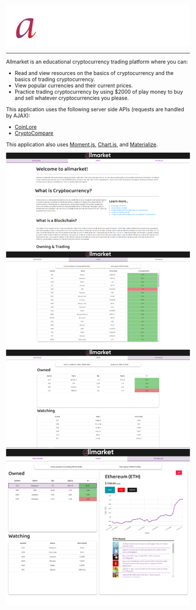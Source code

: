 ![logo](./images/logoall.svg)
<hr>
Allmarket is an educational cryptocurrency trading platform where you can:

 - Read and view resources on the basics of cryptocurrency and the basics of trading cryptocurrency.
 - View popular currencies and their current prices.
 - Practice trading cryptocurrency by using $2000 of play money to buy and sell whatever cryptocurrencies you please.

 This application uses the following server side APIs (requests are handled by AJAX):
 - [CoinLore](https://www.coinlore.com/cryptocurrency-data-api)
 - [CryptoCompare](https://min-api.cryptocompare.com/)

 This application also uses [Moment.js](https://momentjs.com/), [Chart.js](https://www.chartjs.org/), and [Materialize](https://materializecss.com/).

 ![screengrab1](images/allmarket-screengrab-01.png)
 ![screengrab2](images/allmarket-screengrab-02.png)
 ![screengrab3](images/allmarket-screengrab-03.png)
 ![screengrab4](images/allmarket-screengrab-04.png)
